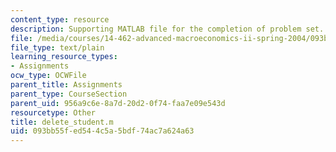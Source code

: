 ```yaml
---
content_type: resource
description: Supporting MATLAB file for the completion of problem set.
file: /media/courses/14-462-advanced-macroeconomics-ii-spring-2004/093bb55fed544c5a5bdf74ac7a624a63_delete_student.m
file_type: text/plain
learning_resource_types:
- Assignments
ocw_type: OCWFile
parent_title: Assignments
parent_type: CourseSection
parent_uid: 956a9c6e-8a7d-20d2-0f74-faa7e09e543d
resourcetype: Other
title: delete_student.m
uid: 093bb55f-ed54-4c5a-5bdf-74ac7a624a63
---
```

